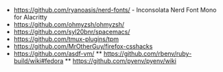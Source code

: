 * https://github.com/ryanoasis/nerd-fonts/ - Inconsolata Nerd Font Mono for Alacritty
* https://github.com/ohmyzsh/ohmyzsh/
* https://github.com/syl20bnr/spacemacs/
* https://github.com/tmux-plugins/tpm
* https://github.com/MrOtherGuy/firefox-csshacks
* https://github.com/asdf-vm/
** https://github.com/rbenv/ruby-build/wiki#fedora
** https://github.com/pyenv/pyenv/wiki

